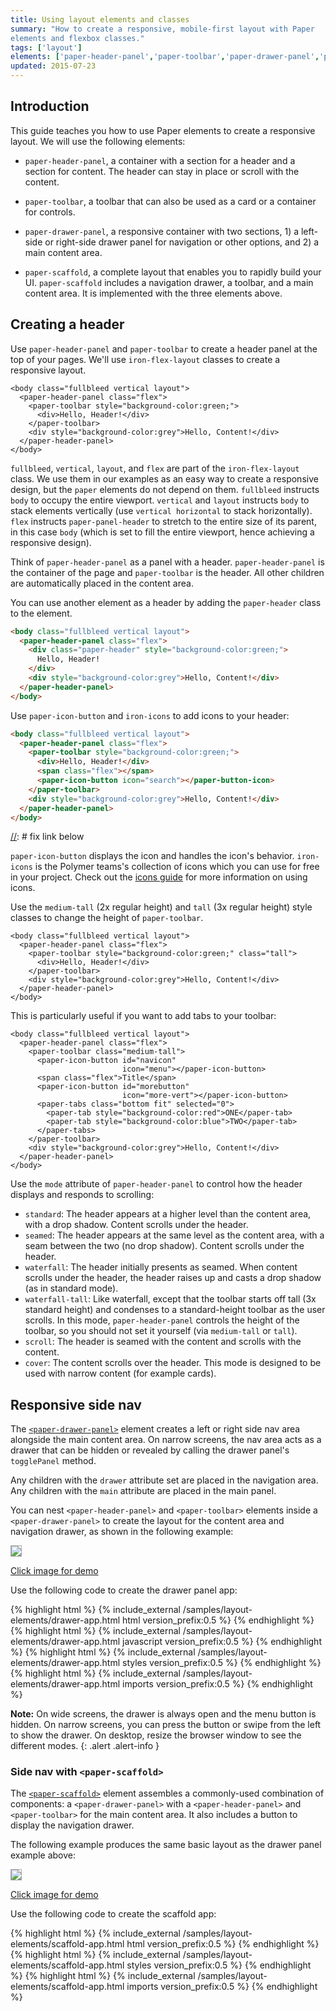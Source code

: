 ```yaml
---
title: Using layout elements and classes
summary: "How to create a responsive, mobile-first layout with Paper
elements and flexbox classes."
tags: ['layout']
elements: ['paper-header-panel','paper-toolbar','paper-drawer-panel','paper-scaffold']
updated: 2015-07-23
---
```


<link rel="import" href="/bower_components/google-youtube/google-youtube.html">


[//]: # (delete?)

<style shim-shadowdom>
.app-demo {
  border: 1px solid #aaa;
}
</style>

## Introduction

This guide teaches you how to use Paper elements to create a responsive layout.
We will use the following elements:

- `paper-header-panel`, a container with a section for a header and a section
  for content. The header can stay in place or scroll with the content.
 
- `paper-toolbar`, a toolbar that can also be used as a card or a 
  container for controls.
 
- `paper-drawer-panel`, a responsive container with two sections, 1) a 
  left-side or right-side drawer panel for navigation or other options, 
  and 2) a main content area.

- `paper-scaffold`, a complete layout that enables you to rapidly build
  your UI. `paper-scaffold` includes a navigation drawer, a toolbar, and 
  a main content area. It is implemented with the three elements above. 

## Creating a header

[//]: # (review layout article for your own understanding, and link for readers)

[//]: # (fullbleed makes body take up full viewport, not sure if it works on div)

[//]: # (layout and vertical go together, layout or vertical by self is meaningless)

Use `paper-header-panel` and `paper-toolbar` to create a header panel
at the top of your pages. We'll use `iron-flex-layout` classes to create a 
responsive layout.

```hmtl
<body class="fullbleed vertical layout">
  <paper-header-panel class="flex">
    <paper-toolbar style="background-color:green;">
      <div>Hello, Header!</div>
    </paper-toolbar>
    <div style="background-color:grey">Hello, Content!</div>
  </paper-header-panel>
</body>
```

`fullbleed`, `vertical`, `layout`, and `flex` are part 
of the `iron-flex-layout`
class. We use them in our examples as an easy way to create a responsive 
design, but the `paper` elements do not depend on them. `fullbleed` 
instructs `body` to occupy the entire viewport. `vertical` and `layout`
instructs `body` to stack elements vertically (use `vertical horizontal`
to stack horizontally). `flex` instructs `paper-panel-header` to stretch
to the entire size of its parent, in this case `body` (which is set to
fill the entire viewport, hence achieving a responsive design).

Think of `paper-header-panel` as a panel with a header. `paper-header-panel`
is the container of the page and `paper-toolbar` is the header. All other
children are automatically placed in the content area. 


You can use another element as a header by adding the 
`paper-header` class to the element. 

```html
<body class="fullbleed vertical layout">
  <paper-header-panel class="flex">
    <div class="paper-header" style="background-color:green;">
      Hello, Header!
    </div>
    <div style="background-color:grey">Hello, Content!</div>
  </paper-header-panel>
</body>
```

Use `paper-icon-button` and `iron-icons` to add icons to your header:

```html
<body class="fullbleed vertical layout">
  <paper-header-panel class="flex">
    <paper-toolbar style="background-color:green;">
      <div>Hello, Header!</div>
      <span class="flex"></span>
      <paper-icon-button icon="search"></paper-button-icon>
    </paper-toolbar>
    <div style="background-color:grey">Hello, Content!</div>
  </paper-header-panel>
</body>
```

[//]: # fix link below

`paper-icon-button` displays the icon and handles the icon's behavior.
`iron-icons` is the Polymer teams's collection of
icons which you can use for free in your project. Check out the
[icons guide](#) for more information on using icons.

Use the `medium-tall` (2x regular height) and `tall` (3x regular height) style 
classes to change the height of `paper-toolbar`.

```hmtl
<body class="fullbleed vertical layout">
  <paper-header-panel class="flex">
    <paper-toolbar style="background-color:green;" class="tall">
      <div>Hello, Header!</div>
    </paper-toolbar>
    <div style="background-color:grey">Hello, Content!</div>
  </paper-header-panel>
</body>
```

This is particularly useful if you want to add tabs to your toolbar:

```hmtl
<body class="fullbleed vertical layout">
  <paper-header-panel class="flex">
    <paper-toolbar class="medium-tall">
      <paper-icon-button id="navicon"
                         icon="menu"></paper-icon-button>
      <span class="flex">Title</span>
      <paper-icon-button id="morebutton"
                         icon="more-vert"></paper-icon-button>
      <paper-tabs class="bottom fit" selected="0">
        <paper-tab style="background-color:red">ONE</paper-tab>
        <paper-tab style="background-color:blue">TWO</paper-tab>
      </paper-tabs>
    </paper-toolbar>
    <div style="background-color:grey">Hello, Content!</div>
  </paper-header-panel>
</body>
```


Use the `mode` attribute of `paper-header-panel` to control how the 
header displays and responds to scrolling:

* `standard`: The header appears at a higher level than the content area, 
  with a drop shadow. Content scrolls under the header.
* `seamed`: The header appears at the same level as the content area, 
  with a seam between the two (no drop shadow). Content scrolls under the header.
* `waterfall`: The header initially presents as seamed. When content scrolls 
  under the header, the header raises up and casts a drop shadow (as in 
  standard mode).
* `waterfall-tall`: Like waterfall, except that the toolbar starts off 
  tall (3x standard height) and condenses to a standard-height 
  toolbar as the user scrolls. In this mode, `paper-header-panel` controls
  the height of the toolbar, so you should not set it yourself (via
  `medium-tall` or `tall`).
* `scroll`: The header is seamed with the content and scrolls with the content.
* `cover`: The content scrolls over the header. This mode is designed to 
  be used with narrow content (for example cards).


## Responsive side nav

The [`<paper-drawer-panel>`](paper-drawer-panel.html)
element creates a left or right side nav area alongside
the main content area. On narrow screens, the nav area acts as a drawer that can
be hidden or revealed by calling the drawer panel's `togglePanel` method.

Any children with the `drawer` attribute set are placed in the navigation area.
Any children with the `main` attribute are placed in the main panel.

You can nest `<paper-header-panel>` and `<paper-toolbar>` elements inside a
`<paper-drawer-panel>` to create the layout for the content area and navigation
drawer, as shown in the following example:

<a href="../../samples/layout-elements/drawer-app.vulcanized.html" target="_blank">
  <img class="app-demo" src="/images/layout-elements/drawer-app-closed.png">
</a>

<a href="../../samples/layout-elements/drawer-app.vulcanized.html" target="_blank">Click image for demo</a>

Use the following code to create the drawer panel app:

<demo-tabs selected="0">
  <demo-tab heading="HTML">
{% highlight html %}
{% include_external /samples/layout-elements/drawer-app.html html version_prefix:0.5 %}
{% endhighlight %}
  </demo-tab>
  <demo-tab heading="JS">
{% highlight html %}
{% include_external /samples/layout-elements/drawer-app.html javascript version_prefix:0.5 %}
{% endhighlight %}
  </demo-tab>
  <demo-tab heading="CSS">
{% highlight html %}
{% include_external /samples/layout-elements/drawer-app.html styles version_prefix:0.5 %}
{% endhighlight %}
  </demo-tab>
  <demo-tab heading="Imports">
{% highlight html %}
{% include_external /samples/layout-elements/drawer-app.html imports version_prefix:0.5 %}
{% endhighlight %}
  </demo-tab>
</demo-tabs>

**Note:** On wide screens, the drawer is always open and the menu button is hidden.
On narrow screens, you can press the button or swipe from the left to show the drawer.
On desktop, resize the browser window to see the different modes.
{: .alert .alert-info }

### Side nav with `<paper-scaffold>`

The [`<paper-scaffold>`](paper-scaffold.html) element
assembles a commonly-used combination of components:
a `<paper-drawer-panel>` with a `<paper-header-panel>` and `<paper-toolbar>` for the
main content area. It also includes a button to display the navigation drawer.

The following example produces the same basic layout as the drawer panel example above:

<a href="../../samples/layout-elements/scaffold-app.vulcanized.html" target="_blank">
  <img class="app-demo" src="/images/layout-elements/scaffold-app.png">
</a>

<a href="../../samples/layout-elements/scaffold-app.vulcanized.html" target="_blank">Click image for demo</a>

Use the following code to create the scaffold app:

<demo-tabs selected="0">
  <demo-tab heading="HTML">
{% highlight html %}
{% include_external /samples/layout-elements/scaffold-app.html html version_prefix:0.5 %}
{% endhighlight %}
  </demo-tab>
  <demo-tab heading="CSS">
{% highlight html %}
{% include_external /samples/layout-elements/scaffold-app.html styles version_prefix:0.5 %}
{% endhighlight %}
  </demo-tab>
  <demo-tab heading="Imports">
{% highlight html %}
{% include_external /samples/layout-elements/scaffold-app.html imports version_prefix:0.5 %}
{% endhighlight %}
  </demo-tab>
</demo-tabs>



